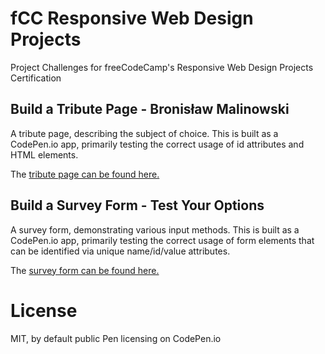 # fCC Responsive Web Design Projects
Project Challenges for freeCodeCamp's Responsive Web Design Projects Certification

## Build a Tribute Page - Bronisław Malinowski
A tribute page, describing the subject of choice. This is built as a CodePen.io app, primarily testing the correct usage of id attributes and HTML elements.

The [tribute page can be found here.](https://codepen.io/allemandi/full/xxRZBZp "fCC: Build a Tribute Page - Bronisław Malinowski")

## Build a Survey Form - Test Your Options
A survey form, demonstrating various input methods. This is built as a CodePen.io app, primarily testing the correct usage of form elements that can be identified via unique name/id/value attributes.

The [survey form can be found here.](https://codepen.io/allemandi/full/qBqbzev "fCC: Build a Survey Form - Test Your Options")

# License
MIT, by default public Pen licensing on CodePen.io
